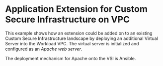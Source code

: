 # Application Extension for Custom Secure Infrastructure on VPC

This example shows how an extension could be added on to an existing Custom Secure Infrastructure landscape by deploying an additional 
Virtual Server into the Workload VPC.  The virtual server is initialized and configured as an *Apache web server*.

The deployment mechanism for Apache onto the VSI is Ansible.